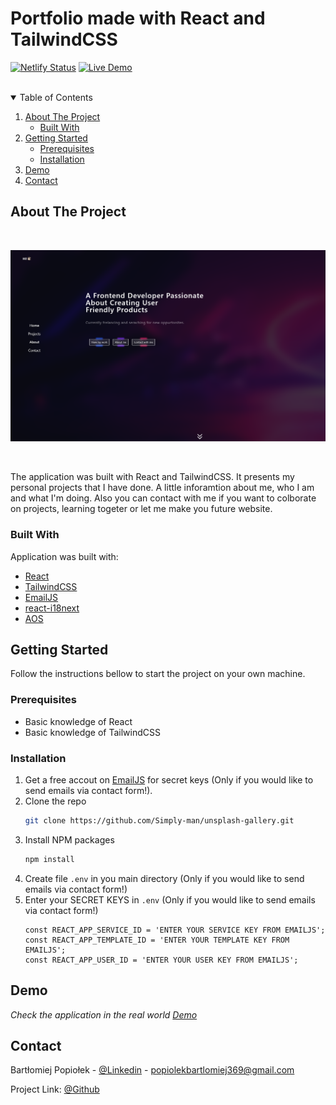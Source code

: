 # Portfolio made with React and TailwindCSS

[![Netlify Status](https://api.netlify.com/api/v1/badges/f76e5a48-bbb7-40ef-97cc-a6c417371c68/deploy-status)](https://app.netlify.com/sites/portfoliobp/deploys) [![Live Demo](https://img.shields.io/badge/demo-online-green.svg)](https://portfoliobp.netlify.app/)

<br/>
<!-- TABLE OF CONTENTS -->
<details open="open">
  <summary>Table of Contents</summary>
  <ol>
    <li>
      <a href="#about-the-project">About The Project</a>
      <ul>
        <li><a href="#built-with">Built With</a></li>
      </ul>
    </li>
    <li>
      <a href="#getting-started">Getting Started</a>
      <ul>
        <li><a href="#prerequisites">Prerequisites</a></li>
        <li><a href="#installation">Installation</a></li>
      </ul>
    </li>
    <li><a href="#demo">Demo</a></li>
    <li><a href="#contact">Contact</a></li>
  </ol>
</details>

<!-- ABOUT THE PROJECT -->

## About The Project

<br>
<p align="center">
<a href="https://portfoliobp.netlify.com" target="_blank"> <img src="screenshotForGithub/portfolio.png" width=600/></a>
</p>
<br>

The application was built with React and TailwindCSS. It presents my personal projects that I have done. A little inforamtion about me, who I am and what I'm doing. Also you can contact with me if you want to colborate on projects, learning togeter or let me make you future website.

### Built With

Application was built with:

-   [React](https://reactjs.org/)
-   [TailwindCSS](https://tailwindcss.com/)
-   [EmailJS](https://www.emailjs.com/)
-   [react-i18next](https://react.i18next.com/)
-   [AOS](https://michalsnik.github.io/aos/)

<!-- GETTING STARTED -->

## Getting Started

Follow the instructions bellow to start the project on your own machine.

### Prerequisites

-   Basic knowledge of React
-   Basic knowledge of TailwindCSS

### Installation

1. Get a free accout on [EmailJS](https://www.emailjs.com/) for secret keys (Only if you would like to send emails via contact form!).
2. Clone the repo
    ```sh
    git clone https://github.com/Simply-man/unsplash-gallery.git
    ```
3. Install NPM packages
    ```sh
    npm install
    ```
4. Create file `.env` in you main directory (Only if you would like to send emails via contact form!)
5. Enter your SECRET KEYS in `.env` (Only if you would like to send emails via contact form!)
    ```JS
    const REACT_APP_SERVICE_ID = 'ENTER YOUR SERVICE KEY FROM EMAILJS';
    const REACT_APP_TEMPLATE_ID = 'ENTER YOUR TEMPLATE KEY FROM EMAILJS';
    const REACT_APP_USER_ID = 'ENTER YOUR USER KEY FROM EMAILJS';
    ```

<!-- USAGE EXAMPLES -->

## Demo

_Check the application in the real world [Demo](https://portfoliobp.netlify.com)_

<!-- CONTACT -->

## Contact

Bartłomiej Popiołek - [@Linkedin](https://www.linkedin.com/in/bart%C5%82omiej-popio%C5%82ek-6394981b2/) - popiolekbartlomiej369@gmail.com

Project Link: [@Github](https://github.com/Simply-man/Portfolio)
